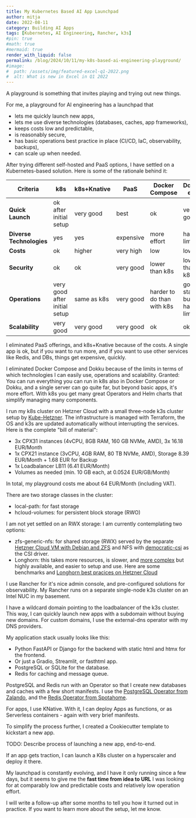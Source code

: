 ```yaml
---
title: My Kubernetes Based AI App Launchpad
author: mitja
date: 2022-08-11
category: Building AI Apps
tags: [Kubernetes, AI Engineering, Rancher, k3s]
#pin: true
#math: true
#mermaid: true
render_with_liquid: false
permalink: /blog/2024/10/11/my-k8s-based-ai-engineering-playground/
#image:
#  path: /assets/img/featured-excel-q1-2022.png
#  alt: What is new in Excel in Q1 2022
---
```


A playground is something that invites playing and trying out new things.

For me, a playground for AI engineering has a launchpad that

- lets me quickly launch new apps, 
- lets me use diverse technologies (databases, caches, app frameworks),
- keeps costs low and predictable,
- is reasonably secure,
- has basic operations best practice in place (CI/CD, IaC, observability, backups),
- can scale up when needed.

After trying different self-hosted and PaaS options, I have settled on a Kubernetes-based solution. Here is some of the rationale behind it:

| Criteria | k8s | k8s+Knative | PaaS | Docker Compose | Dokku, etc. |
| --- | --- | --- | --- | --- | --- |
| **Quick Launch** | ok after initial setup | very good | best | ok | very good |
| **Diverse Technologies** | yes | yes | expensive | more effort | has limits |
| **Costs** | ok | higher | very high | low | low |
| **Security** | ok | ok | very good | lower than k8s | lower than k8s |
| **Operations** | very good after initial setup | same as k8s | very good | harder to do than with k8s | good start but has limits |
| **Scalability** | very good | very good | very good | ok | ok |

I eliminated PaaS offerings, and k8s+Knative because of the costs. A single app is ok, but if you want to run more, and if you want to use other services like Redis, and DBs, things get expensive, quickly. 

I eliminated Docker Compose and Dokku because of the limits in terms of which technologies I can easily use, operations and scalability. Granted: You can run everything you can run in k8s also in Docker Compose or Dokku, and a single server can go quite far, but beyond basic apps, it's more effort. With k8s you get many great Operators and Helm charts that simplify managing many components.

I run my k8s cluster on Hetzner Cloud with a small three-node k3s cluster setup by [Kube-Hetzner](https://github.com/kube-hetzner). The infrastructure is managed with Terraform, the OS and k3s are updated automatically without interrupting the services. Here is the complete "bill of material":

- 3x CPX31 instances (4vCPU, 8GB RAM, 160 GB NVMe, AMD), 3x 16.18 EUR/Month
- 1x CPX21 instance (3vCPU, 4GB RAM, 80 TB NVMe, AMD), Storage 8.39 EUR/Month + 1.68 EUR for Backup
- 1x Loadbalancer LB11 (6.41 EUR/Month)
- Volumes as needed (min. 10 GB each, at 0.0524 EUR/GB/Month)

In total, my playground costs me about 64 EUR/Month (including VAT).

There are two storage classes in the cluster:

- local-path: for fast storage
- hcloud-volumes: for persistent block storage (RWO)

I am not yet settled on an RWX storage: I am currently contemplating two options:

- zfs-generic-nfs: for shared storage (RWX) served by the separate [Hetzner Cloud VM with Debian and ZFS](https://github.com/terem42/zfs-hetzner-vm) and NFS with [democratic-csi](https://github.com/democratic-csi/democratic-csi) as the CSI driver.
- Longhorn: this takes more resources, is slower, and [more complex](https://open200.com/de/blog/surviving-cloud-outage-kubernetes-longhorn-database/) but highly available, and easier to setup and use. Here are some benchmarks and [Longhorn best pracices on Hetzner Cloud](https://gist.github.com/ifeulner/d311b2868f6c00e649f33a72166c2e5b)

I use Rancher for it's nice admin console, and pre-configured solutions for observability. My Rancher runs on a separate single-node k3s cluster on an Intel NUC in my basement.

I have a wildcard domain pointing to the loadbalancer of the k3s cluster. This way, I can quickly launch new apps with a subdomain without buying new domains. For custom domains, I use the external-dns operator with my DNS providers.

My application stack usually looks like this:

- Python FastAPI or Django for the backend with static html and htmx for the frontend.
- Or just a Gradio, Streamlit, or fasthtml app.
- PostgreSQL or SQLite for the database.
- Redis for caching and message queue.

PostgreSQL and Redis run with an Operator so that I create new databases and caches with a few short manifests. I use the [PostgreSQL Operator from Zalando](https://postgres-operator.readthedocs.io/en/latest/), and the [Redis Operator from Spotahome](https://github.com/spotahome/redis-operator).

For apps, I use KNative. With it, I can deploy Apps as functions, or as Serverless containers - again with very brief manifests. 

To simplify the process further, I created a Cookiecutter template to kickstart a new app.

TODO: Describe process of launching a new app, end-to-end.

If an app gets traction, I can launch a K8s cluster on a hyperscaler and deploy it there.

My launchpad is constantly evolving, and I have it only running since a few days, but it seems to give me the **fast time from idea to URL** I was looking for at comparably low and predictable costs and relatively low operation effort.

I will write a follow-up after some months to tell you how it turned out in practice. If you want to learn more about the setup, let me know.
